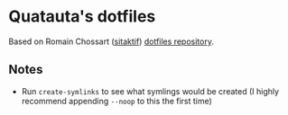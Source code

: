 Quatauta's dotfiles
===================

Based on Romain Chossart ([sitaktif](https://github.com/sitaktif)) [dotfiles repository](https://github.com/sitaktif/dotfiles).

Notes
-----

* Run `create-symlinks` to see what symlings would be created (I highly recommend appending `--noop` to this the first time)
